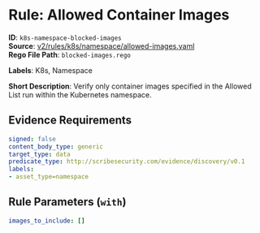 # Rule: Allowed Container Images

**ID**: `k8s-namespace-blocked-images`  
**Source**: [v2/rules/k8s/namespace/allowed-images.yaml](https://github.com/scribe-public/sample-policies/v2/rules/k8s/namespace/allowed-images.yaml)  
**Rego File Path**: `blocked-images.rego`  

**Labels**: K8s, Namespace

**Short Description**: Verify only container images specified in the Allowed List run within the Kubernetes namespace.

## Evidence Requirements

```yaml
signed: false
content_body_type: generic
target_type: data
predicate_type: http://scribesecurity.com/evidence/discovery/v0.1
labels:
- asset_type=namespace
```
## Rule Parameters (`with`)

```yaml
images_to_include: []
```
